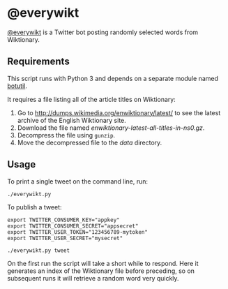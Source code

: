 @everywikt
==========

[@everywikt][] is a Twitter bot posting randomly selected words from
Wiktionary.

Requirements
------------

This script runs with Python 3 and depends on a separate module named
[botutil][].

It requires a file listing all of the article titles on Wiktionary:

 1. Go to http://dumps.wikimedia.org/enwiktionary/latest/ to see the latest
    archive of the English Wiktionary site.
 1. Download the file named _enwiktionary-latest-all-titles-in-ns0.gz_.
 1. Decompress the file using `gunzip`.
 1. Move the decompressed file to the _data_ directory.

Usage
-----

To print a single tweet on the command line, run:

    ./everywikt.py

To publish a tweet:

    export TWITTER_CONSUMER_KEY="appkey"
    export TWITTER_CONSUMER_SECRET="appsecret"
    export TWITTER_USER_TOKEN="123456789-mytoken"
    export TWITTER_USER_SECRET="mysecret"

    ./everywikt.py tweet

On the first run the script will take a short while to respond. Here it
generates an index of the Wiktionary file before preceding, so on subsequent
runs it will retrieve a random word very quickly.

[@everywikt]: https://twitter.com/everywikt
[botutil]: https://github.com/araile/python-botutil

